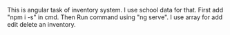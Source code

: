 This is angular task of inventory system. I use school data for that. First add "npm i -s" in cmd. Then Run command using "ng serve". I use array for add edit delete an inventory.
